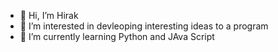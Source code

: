 - 👋 Hi, I’m Hirak
- 👀 I’m interested in devleoping interesting ideas to a program
- 🌱 I’m currently learning Python and JAva Script


